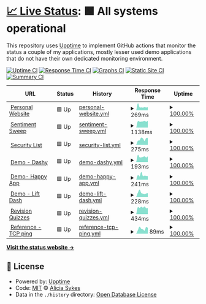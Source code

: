 # [📈 Live Status](https://lissy93.github.io/uptime): <!--live status--> **🟩 All systems operational**

This repository uses [Upptime](https://github.com/upptime/upptime) to implement GitHub actions that monitor the status a couple of my applications, mostly lesser used demo applications that do not have their own dedicated monitoring environment.

[![Uptime CI](https://github.com/lissy93/uptime/workflows/Uptime%20CI/badge.svg)](https://github.com/lissy93/uptime/actions?query=workflow%3A%22Uptime+CI%22)
[![Response Time CI](https://github.com/lissy93/uptime/workflows/Response%20Time%20CI/badge.svg)](https://github.com/lissy93/uptime/actions?query=workflow%3A%22Response+Time+CI%22)
[![Graphs CI](https://github.com/lissy93/uptime/workflows/Graphs%20CI/badge.svg)](https://github.com/lissy93/uptime/actions?query=workflow%3A%22Graphs+CI%22)
[![Static Site CI](https://github.com/lissy93/uptime/workflows/Static%20Site%20CI/badge.svg)](https://github.com/lissy93/uptime/actions?query=workflow%3A%22Static+Site+CI%22)
[![Summary CI](https://github.com/lissy93/uptime/workflows/Summary%20CI/badge.svg)](https://github.com/lissy93/uptime/actions?query=workflow%3A%22Summary+CI%22)

<!--start: status pages-->
<!-- This summary is generated by Upptime (https://github.com/upptime/upptime) -->
<!-- Do not edit this manually, your changes will be overwritten -->
<!-- prettier-ignore -->
| URL | Status | History | Response Time | Uptime |
| --- | ------ | ------- | ------------- | ------ |
| <img alt="" src="https://favicons.githubusercontent.com/aliciasykes.com" height="13"> [Personal Website](https://aliciasykes.com) | 🟩 Up | [personal-website.yml](https://github.com/Lissy93/uptime/commits/HEAD/history/personal-website.yml) | <details><summary><img alt="Response time graph" src="./graphs/personal-website/response-time-week.png" height="20"> 269ms</summary><br><a href="https://lissy93.github.io/uptime/history/personal-website"><img alt="Response time 263" src="https://img.shields.io/endpoint?url=https%3A%2F%2Fraw.githubusercontent.com%2FLissy93%2Fuptime%2FHEAD%2Fapi%2Fpersonal-website%2Fresponse-time.json"></a><br><a href="https://lissy93.github.io/uptime/history/personal-website"><img alt="24-hour response time 534" src="https://img.shields.io/endpoint?url=https%3A%2F%2Fraw.githubusercontent.com%2FLissy93%2Fuptime%2FHEAD%2Fapi%2Fpersonal-website%2Fresponse-time-day.json"></a><br><a href="https://lissy93.github.io/uptime/history/personal-website"><img alt="7-day response time 269" src="https://img.shields.io/endpoint?url=https%3A%2F%2Fraw.githubusercontent.com%2FLissy93%2Fuptime%2FHEAD%2Fapi%2Fpersonal-website%2Fresponse-time-week.json"></a><br><a href="https://lissy93.github.io/uptime/history/personal-website"><img alt="30-day response time 263" src="https://img.shields.io/endpoint?url=https%3A%2F%2Fraw.githubusercontent.com%2FLissy93%2Fuptime%2FHEAD%2Fapi%2Fpersonal-website%2Fresponse-time-month.json"></a><br><a href="https://lissy93.github.io/uptime/history/personal-website"><img alt="1-year response time 263" src="https://img.shields.io/endpoint?url=https%3A%2F%2Fraw.githubusercontent.com%2FLissy93%2Fuptime%2FHEAD%2Fapi%2Fpersonal-website%2Fresponse-time-year.json"></a></details> | <details><summary><a href="https://lissy93.github.io/uptime/history/personal-website">100.00%</a></summary><a href="https://lissy93.github.io/uptime/history/personal-website"><img alt="All-time uptime 100.00%" src="https://img.shields.io/endpoint?url=https%3A%2F%2Fraw.githubusercontent.com%2FLissy93%2Fuptime%2FHEAD%2Fapi%2Fpersonal-website%2Fuptime.json"></a><br><a href="https://lissy93.github.io/uptime/history/personal-website"><img alt="24-hour uptime 100.00%" src="https://img.shields.io/endpoint?url=https%3A%2F%2Fraw.githubusercontent.com%2FLissy93%2Fuptime%2FHEAD%2Fapi%2Fpersonal-website%2Fuptime-day.json"></a><br><a href="https://lissy93.github.io/uptime/history/personal-website"><img alt="7-day uptime 100.00%" src="https://img.shields.io/endpoint?url=https%3A%2F%2Fraw.githubusercontent.com%2FLissy93%2Fuptime%2FHEAD%2Fapi%2Fpersonal-website%2Fuptime-week.json"></a><br><a href="https://lissy93.github.io/uptime/history/personal-website"><img alt="30-day uptime 100.00%" src="https://img.shields.io/endpoint?url=https%3A%2F%2Fraw.githubusercontent.com%2FLissy93%2Fuptime%2FHEAD%2Fapi%2Fpersonal-website%2Fuptime-month.json"></a><br><a href="https://lissy93.github.io/uptime/history/personal-website"><img alt="1-year uptime 100.00%" src="https://img.shields.io/endpoint?url=https%3A%2F%2Fraw.githubusercontent.com%2FLissy93%2Fuptime%2FHEAD%2Fapi%2Fpersonal-website%2Fuptime-year.json"></a></details>
| <img alt="" src="https://favicons.githubusercontent.com/sentiment-sweep.com" height="13"> [Sentiment Sweep](https://sentiment-sweep.com) | 🟩 Up | [sentiment-sweep.yml](https://github.com/Lissy93/uptime/commits/HEAD/history/sentiment-sweep.yml) | <details><summary><img alt="Response time graph" src="./graphs/sentiment-sweep/response-time-week.png" height="20"> 1138ms</summary><br><a href="https://lissy93.github.io/uptime/history/sentiment-sweep"><img alt="Response time 1038" src="https://img.shields.io/endpoint?url=https%3A%2F%2Fraw.githubusercontent.com%2FLissy93%2Fuptime%2FHEAD%2Fapi%2Fsentiment-sweep%2Fresponse-time.json"></a><br><a href="https://lissy93.github.io/uptime/history/sentiment-sweep"><img alt="24-hour response time 1247" src="https://img.shields.io/endpoint?url=https%3A%2F%2Fraw.githubusercontent.com%2FLissy93%2Fuptime%2FHEAD%2Fapi%2Fsentiment-sweep%2Fresponse-time-day.json"></a><br><a href="https://lissy93.github.io/uptime/history/sentiment-sweep"><img alt="7-day response time 1138" src="https://img.shields.io/endpoint?url=https%3A%2F%2Fraw.githubusercontent.com%2FLissy93%2Fuptime%2FHEAD%2Fapi%2Fsentiment-sweep%2Fresponse-time-week.json"></a><br><a href="https://lissy93.github.io/uptime/history/sentiment-sweep"><img alt="30-day response time 1092" src="https://img.shields.io/endpoint?url=https%3A%2F%2Fraw.githubusercontent.com%2FLissy93%2Fuptime%2FHEAD%2Fapi%2Fsentiment-sweep%2Fresponse-time-month.json"></a><br><a href="https://lissy93.github.io/uptime/history/sentiment-sweep"><img alt="1-year response time 1038" src="https://img.shields.io/endpoint?url=https%3A%2F%2Fraw.githubusercontent.com%2FLissy93%2Fuptime%2FHEAD%2Fapi%2Fsentiment-sweep%2Fresponse-time-year.json"></a></details> | <details><summary><a href="https://lissy93.github.io/uptime/history/sentiment-sweep">100.00%</a></summary><a href="https://lissy93.github.io/uptime/history/sentiment-sweep"><img alt="All-time uptime 100.00%" src="https://img.shields.io/endpoint?url=https%3A%2F%2Fraw.githubusercontent.com%2FLissy93%2Fuptime%2FHEAD%2Fapi%2Fsentiment-sweep%2Fuptime.json"></a><br><a href="https://lissy93.github.io/uptime/history/sentiment-sweep"><img alt="24-hour uptime 100.00%" src="https://img.shields.io/endpoint?url=https%3A%2F%2Fraw.githubusercontent.com%2FLissy93%2Fuptime%2FHEAD%2Fapi%2Fsentiment-sweep%2Fuptime-day.json"></a><br><a href="https://lissy93.github.io/uptime/history/sentiment-sweep"><img alt="7-day uptime 100.00%" src="https://img.shields.io/endpoint?url=https%3A%2F%2Fraw.githubusercontent.com%2FLissy93%2Fuptime%2FHEAD%2Fapi%2Fsentiment-sweep%2Fuptime-week.json"></a><br><a href="https://lissy93.github.io/uptime/history/sentiment-sweep"><img alt="30-day uptime 100.00%" src="https://img.shields.io/endpoint?url=https%3A%2F%2Fraw.githubusercontent.com%2FLissy93%2Fuptime%2FHEAD%2Fapi%2Fsentiment-sweep%2Fuptime-month.json"></a><br><a href="https://lissy93.github.io/uptime/history/sentiment-sweep"><img alt="1-year uptime 100.00%" src="https://img.shields.io/endpoint?url=https%3A%2F%2Fraw.githubusercontent.com%2FLissy93%2Fuptime%2FHEAD%2Fapi%2Fsentiment-sweep%2Fuptime-year.json"></a></details>
| <img alt="" src="https://favicons.githubusercontent.com/security-list.js.org" height="13"> [Security List](https://security-list.js.org) | 🟩 Up | [security-list.yml](https://github.com/Lissy93/uptime/commits/HEAD/history/security-list.yml) | <details><summary><img alt="Response time graph" src="./graphs/security-list/response-time-week.png" height="20"> 275ms</summary><br><a href="https://lissy93.github.io/uptime/history/security-list"><img alt="Response time 174" src="https://img.shields.io/endpoint?url=https%3A%2F%2Fraw.githubusercontent.com%2FLissy93%2Fuptime%2FHEAD%2Fapi%2Fsecurity-list%2Fresponse-time.json"></a><br><a href="https://lissy93.github.io/uptime/history/security-list"><img alt="24-hour response time 337" src="https://img.shields.io/endpoint?url=https%3A%2F%2Fraw.githubusercontent.com%2FLissy93%2Fuptime%2FHEAD%2Fapi%2Fsecurity-list%2Fresponse-time-day.json"></a><br><a href="https://lissy93.github.io/uptime/history/security-list"><img alt="7-day response time 275" src="https://img.shields.io/endpoint?url=https%3A%2F%2Fraw.githubusercontent.com%2FLissy93%2Fuptime%2FHEAD%2Fapi%2Fsecurity-list%2Fresponse-time-week.json"></a><br><a href="https://lissy93.github.io/uptime/history/security-list"><img alt="30-day response time 198" src="https://img.shields.io/endpoint?url=https%3A%2F%2Fraw.githubusercontent.com%2FLissy93%2Fuptime%2FHEAD%2Fapi%2Fsecurity-list%2Fresponse-time-month.json"></a><br><a href="https://lissy93.github.io/uptime/history/security-list"><img alt="1-year response time 174" src="https://img.shields.io/endpoint?url=https%3A%2F%2Fraw.githubusercontent.com%2FLissy93%2Fuptime%2FHEAD%2Fapi%2Fsecurity-list%2Fresponse-time-year.json"></a></details> | <details><summary><a href="https://lissy93.github.io/uptime/history/security-list">100.00%</a></summary><a href="https://lissy93.github.io/uptime/history/security-list"><img alt="All-time uptime 100.00%" src="https://img.shields.io/endpoint?url=https%3A%2F%2Fraw.githubusercontent.com%2FLissy93%2Fuptime%2FHEAD%2Fapi%2Fsecurity-list%2Fuptime.json"></a><br><a href="https://lissy93.github.io/uptime/history/security-list"><img alt="24-hour uptime 100.00%" src="https://img.shields.io/endpoint?url=https%3A%2F%2Fraw.githubusercontent.com%2FLissy93%2Fuptime%2FHEAD%2Fapi%2Fsecurity-list%2Fuptime-day.json"></a><br><a href="https://lissy93.github.io/uptime/history/security-list"><img alt="7-day uptime 100.00%" src="https://img.shields.io/endpoint?url=https%3A%2F%2Fraw.githubusercontent.com%2FLissy93%2Fuptime%2FHEAD%2Fapi%2Fsecurity-list%2Fuptime-week.json"></a><br><a href="https://lissy93.github.io/uptime/history/security-list"><img alt="30-day uptime 100.00%" src="https://img.shields.io/endpoint?url=https%3A%2F%2Fraw.githubusercontent.com%2FLissy93%2Fuptime%2FHEAD%2Fapi%2Fsecurity-list%2Fuptime-month.json"></a><br><a href="https://lissy93.github.io/uptime/history/security-list"><img alt="1-year uptime 100.00%" src="https://img.shields.io/endpoint?url=https%3A%2F%2Fraw.githubusercontent.com%2FLissy93%2Fuptime%2FHEAD%2Fapi%2Fsecurity-list%2Fuptime-year.json"></a></details>
| <img alt="" src="https://favicons.githubusercontent.com/dashy-demo-2.as93.net" height="13"> [Demo - Dashy](https://dashy-demo-2.as93.net) | 🟩 Up | [demo-dashy.yml](https://github.com/Lissy93/uptime/commits/HEAD/history/demo-dashy.yml) | <details><summary><img alt="Response time graph" src="./graphs/demo-dashy/response-time-week.png" height="20"> 193ms</summary><br><a href="https://lissy93.github.io/uptime/history/demo-dashy"><img alt="Response time 182" src="https://img.shields.io/endpoint?url=https%3A%2F%2Fraw.githubusercontent.com%2FLissy93%2Fuptime%2FHEAD%2Fapi%2Fdemo-dashy%2Fresponse-time.json"></a><br><a href="https://lissy93.github.io/uptime/history/demo-dashy"><img alt="24-hour response time 183" src="https://img.shields.io/endpoint?url=https%3A%2F%2Fraw.githubusercontent.com%2FLissy93%2Fuptime%2FHEAD%2Fapi%2Fdemo-dashy%2Fresponse-time-day.json"></a><br><a href="https://lissy93.github.io/uptime/history/demo-dashy"><img alt="7-day response time 193" src="https://img.shields.io/endpoint?url=https%3A%2F%2Fraw.githubusercontent.com%2FLissy93%2Fuptime%2FHEAD%2Fapi%2Fdemo-dashy%2Fresponse-time-week.json"></a><br><a href="https://lissy93.github.io/uptime/history/demo-dashy"><img alt="30-day response time 182" src="https://img.shields.io/endpoint?url=https%3A%2F%2Fraw.githubusercontent.com%2FLissy93%2Fuptime%2FHEAD%2Fapi%2Fdemo-dashy%2Fresponse-time-month.json"></a><br><a href="https://lissy93.github.io/uptime/history/demo-dashy"><img alt="1-year response time 182" src="https://img.shields.io/endpoint?url=https%3A%2F%2Fraw.githubusercontent.com%2FLissy93%2Fuptime%2FHEAD%2Fapi%2Fdemo-dashy%2Fresponse-time-year.json"></a></details> | <details><summary><a href="https://lissy93.github.io/uptime/history/demo-dashy">100.00%</a></summary><a href="https://lissy93.github.io/uptime/history/demo-dashy"><img alt="All-time uptime 100.00%" src="https://img.shields.io/endpoint?url=https%3A%2F%2Fraw.githubusercontent.com%2FLissy93%2Fuptime%2FHEAD%2Fapi%2Fdemo-dashy%2Fuptime.json"></a><br><a href="https://lissy93.github.io/uptime/history/demo-dashy"><img alt="24-hour uptime 100.00%" src="https://img.shields.io/endpoint?url=https%3A%2F%2Fraw.githubusercontent.com%2FLissy93%2Fuptime%2FHEAD%2Fapi%2Fdemo-dashy%2Fuptime-day.json"></a><br><a href="https://lissy93.github.io/uptime/history/demo-dashy"><img alt="7-day uptime 100.00%" src="https://img.shields.io/endpoint?url=https%3A%2F%2Fraw.githubusercontent.com%2FLissy93%2Fuptime%2FHEAD%2Fapi%2Fdemo-dashy%2Fuptime-week.json"></a><br><a href="https://lissy93.github.io/uptime/history/demo-dashy"><img alt="30-day uptime 100.00%" src="https://img.shields.io/endpoint?url=https%3A%2F%2Fraw.githubusercontent.com%2FLissy93%2Fuptime%2FHEAD%2Fapi%2Fdemo-dashy%2Fuptime-month.json"></a><br><a href="https://lissy93.github.io/uptime/history/demo-dashy"><img alt="1-year uptime 100.00%" src="https://img.shields.io/endpoint?url=https%3A%2F%2Fraw.githubusercontent.com%2FLissy93%2Fuptime%2FHEAD%2Fapi%2Fdemo-dashy%2Fuptime-year.json"></a></details>
| <img alt="" src="https://favicons.githubusercontent.com/happy-app-demo.as93.net" height="13"> [Demo- Happy App](http://happy-app-demo.as93.net) | 🟩 Up | [demo-happy-app.yml](https://github.com/Lissy93/uptime/commits/HEAD/history/demo-happy-app.yml) | <details><summary><img alt="Response time graph" src="./graphs/demo-happy-app/response-time-week.png" height="20"> 241ms</summary><br><a href="https://lissy93.github.io/uptime/history/demo-happy-app"><img alt="Response time 218" src="https://img.shields.io/endpoint?url=https%3A%2F%2Fraw.githubusercontent.com%2FLissy93%2Fuptime%2FHEAD%2Fapi%2Fdemo-happy-app%2Fresponse-time.json"></a><br><a href="https://lissy93.github.io/uptime/history/demo-happy-app"><img alt="24-hour response time 213" src="https://img.shields.io/endpoint?url=https%3A%2F%2Fraw.githubusercontent.com%2FLissy93%2Fuptime%2FHEAD%2Fapi%2Fdemo-happy-app%2Fresponse-time-day.json"></a><br><a href="https://lissy93.github.io/uptime/history/demo-happy-app"><img alt="7-day response time 241" src="https://img.shields.io/endpoint?url=https%3A%2F%2Fraw.githubusercontent.com%2FLissy93%2Fuptime%2FHEAD%2Fapi%2Fdemo-happy-app%2Fresponse-time-week.json"></a><br><a href="https://lissy93.github.io/uptime/history/demo-happy-app"><img alt="30-day response time 214" src="https://img.shields.io/endpoint?url=https%3A%2F%2Fraw.githubusercontent.com%2FLissy93%2Fuptime%2FHEAD%2Fapi%2Fdemo-happy-app%2Fresponse-time-month.json"></a><br><a href="https://lissy93.github.io/uptime/history/demo-happy-app"><img alt="1-year response time 218" src="https://img.shields.io/endpoint?url=https%3A%2F%2Fraw.githubusercontent.com%2FLissy93%2Fuptime%2FHEAD%2Fapi%2Fdemo-happy-app%2Fresponse-time-year.json"></a></details> | <details><summary><a href="https://lissy93.github.io/uptime/history/demo-happy-app">100.00%</a></summary><a href="https://lissy93.github.io/uptime/history/demo-happy-app"><img alt="All-time uptime 100.00%" src="https://img.shields.io/endpoint?url=https%3A%2F%2Fraw.githubusercontent.com%2FLissy93%2Fuptime%2FHEAD%2Fapi%2Fdemo-happy-app%2Fuptime.json"></a><br><a href="https://lissy93.github.io/uptime/history/demo-happy-app"><img alt="24-hour uptime 100.00%" src="https://img.shields.io/endpoint?url=https%3A%2F%2Fraw.githubusercontent.com%2FLissy93%2Fuptime%2FHEAD%2Fapi%2Fdemo-happy-app%2Fuptime-day.json"></a><br><a href="https://lissy93.github.io/uptime/history/demo-happy-app"><img alt="7-day uptime 100.00%" src="https://img.shields.io/endpoint?url=https%3A%2F%2Fraw.githubusercontent.com%2FLissy93%2Fuptime%2FHEAD%2Fapi%2Fdemo-happy-app%2Fuptime-week.json"></a><br><a href="https://lissy93.github.io/uptime/history/demo-happy-app"><img alt="30-day uptime 100.00%" src="https://img.shields.io/endpoint?url=https%3A%2F%2Fraw.githubusercontent.com%2FLissy93%2Fuptime%2FHEAD%2Fapi%2Fdemo-happy-app%2Fuptime-month.json"></a><br><a href="https://lissy93.github.io/uptime/history/demo-happy-app"><img alt="1-year uptime 100.00%" src="https://img.shields.io/endpoint?url=https%3A%2F%2Fraw.githubusercontent.com%2FLissy93%2Fuptime%2FHEAD%2Fapi%2Fdemo-happy-app%2Fuptime-year.json"></a></details>
| <img alt="" src="https://favicons.githubusercontent.com/tfl-lift-dash.as93.net" height="13"> [Demo - Lift Dash](https://tfl-lift-dash.as93.net) | 🟩 Up | [demo-lift-dash.yml](https://github.com/Lissy93/uptime/commits/HEAD/history/demo-lift-dash.yml) | <details><summary><img alt="Response time graph" src="./graphs/demo-lift-dash/response-time-week.png" height="20"> 228ms</summary><br><a href="https://lissy93.github.io/uptime/history/demo-lift-dash"><img alt="Response time 177" src="https://img.shields.io/endpoint?url=https%3A%2F%2Fraw.githubusercontent.com%2FLissy93%2Fuptime%2FHEAD%2Fapi%2Fdemo-lift-dash%2Fresponse-time.json"></a><br><a href="https://lissy93.github.io/uptime/history/demo-lift-dash"><img alt="24-hour response time 211" src="https://img.shields.io/endpoint?url=https%3A%2F%2Fraw.githubusercontent.com%2FLissy93%2Fuptime%2FHEAD%2Fapi%2Fdemo-lift-dash%2Fresponse-time-day.json"></a><br><a href="https://lissy93.github.io/uptime/history/demo-lift-dash"><img alt="7-day response time 228" src="https://img.shields.io/endpoint?url=https%3A%2F%2Fraw.githubusercontent.com%2FLissy93%2Fuptime%2FHEAD%2Fapi%2Fdemo-lift-dash%2Fresponse-time-week.json"></a><br><a href="https://lissy93.github.io/uptime/history/demo-lift-dash"><img alt="30-day response time 183" src="https://img.shields.io/endpoint?url=https%3A%2F%2Fraw.githubusercontent.com%2FLissy93%2Fuptime%2FHEAD%2Fapi%2Fdemo-lift-dash%2Fresponse-time-month.json"></a><br><a href="https://lissy93.github.io/uptime/history/demo-lift-dash"><img alt="1-year response time 177" src="https://img.shields.io/endpoint?url=https%3A%2F%2Fraw.githubusercontent.com%2FLissy93%2Fuptime%2FHEAD%2Fapi%2Fdemo-lift-dash%2Fresponse-time-year.json"></a></details> | <details><summary><a href="https://lissy93.github.io/uptime/history/demo-lift-dash">100.00%</a></summary><a href="https://lissy93.github.io/uptime/history/demo-lift-dash"><img alt="All-time uptime 100.00%" src="https://img.shields.io/endpoint?url=https%3A%2F%2Fraw.githubusercontent.com%2FLissy93%2Fuptime%2FHEAD%2Fapi%2Fdemo-lift-dash%2Fuptime.json"></a><br><a href="https://lissy93.github.io/uptime/history/demo-lift-dash"><img alt="24-hour uptime 100.00%" src="https://img.shields.io/endpoint?url=https%3A%2F%2Fraw.githubusercontent.com%2FLissy93%2Fuptime%2FHEAD%2Fapi%2Fdemo-lift-dash%2Fuptime-day.json"></a><br><a href="https://lissy93.github.io/uptime/history/demo-lift-dash"><img alt="7-day uptime 100.00%" src="https://img.shields.io/endpoint?url=https%3A%2F%2Fraw.githubusercontent.com%2FLissy93%2Fuptime%2FHEAD%2Fapi%2Fdemo-lift-dash%2Fuptime-week.json"></a><br><a href="https://lissy93.github.io/uptime/history/demo-lift-dash"><img alt="30-day uptime 100.00%" src="https://img.shields.io/endpoint?url=https%3A%2F%2Fraw.githubusercontent.com%2FLissy93%2Fuptime%2FHEAD%2Fapi%2Fdemo-lift-dash%2Fuptime-month.json"></a><br><a href="https://lissy93.github.io/uptime/history/demo-lift-dash"><img alt="1-year uptime 100.00%" src="https://img.shields.io/endpoint?url=https%3A%2F%2Fraw.githubusercontent.com%2FLissy93%2Fuptime%2FHEAD%2Fapi%2Fdemo-lift-dash%2Fuptime-year.json"></a></details>
| <img alt="" src="https://favicons.githubusercontent.com/revisionquizzes.com" height="13"> [Revision Quizzes](https://revisionquizzes.com) | 🟩 Up | [revision-quizzes.yml](https://github.com/Lissy93/uptime/commits/HEAD/history/revision-quizzes.yml) | <details><summary><img alt="Response time graph" src="./graphs/revision-quizzes/response-time-week.png" height="20"> 434ms</summary><br><a href="https://lissy93.github.io/uptime/history/revision-quizzes"><img alt="Response time 433" src="https://img.shields.io/endpoint?url=https%3A%2F%2Fraw.githubusercontent.com%2FLissy93%2Fuptime%2FHEAD%2Fapi%2Frevision-quizzes%2Fresponse-time.json"></a><br><a href="https://lissy93.github.io/uptime/history/revision-quizzes"><img alt="24-hour response time 490" src="https://img.shields.io/endpoint?url=https%3A%2F%2Fraw.githubusercontent.com%2FLissy93%2Fuptime%2FHEAD%2Fapi%2Frevision-quizzes%2Fresponse-time-day.json"></a><br><a href="https://lissy93.github.io/uptime/history/revision-quizzes"><img alt="7-day response time 434" src="https://img.shields.io/endpoint?url=https%3A%2F%2Fraw.githubusercontent.com%2FLissy93%2Fuptime%2FHEAD%2Fapi%2Frevision-quizzes%2Fresponse-time-week.json"></a><br><a href="https://lissy93.github.io/uptime/history/revision-quizzes"><img alt="30-day response time 417" src="https://img.shields.io/endpoint?url=https%3A%2F%2Fraw.githubusercontent.com%2FLissy93%2Fuptime%2FHEAD%2Fapi%2Frevision-quizzes%2Fresponse-time-month.json"></a><br><a href="https://lissy93.github.io/uptime/history/revision-quizzes"><img alt="1-year response time 433" src="https://img.shields.io/endpoint?url=https%3A%2F%2Fraw.githubusercontent.com%2FLissy93%2Fuptime%2FHEAD%2Fapi%2Frevision-quizzes%2Fresponse-time-year.json"></a></details> | <details><summary><a href="https://lissy93.github.io/uptime/history/revision-quizzes">100.00%</a></summary><a href="https://lissy93.github.io/uptime/history/revision-quizzes"><img alt="All-time uptime 100.00%" src="https://img.shields.io/endpoint?url=https%3A%2F%2Fraw.githubusercontent.com%2FLissy93%2Fuptime%2FHEAD%2Fapi%2Frevision-quizzes%2Fuptime.json"></a><br><a href="https://lissy93.github.io/uptime/history/revision-quizzes"><img alt="24-hour uptime 100.00%" src="https://img.shields.io/endpoint?url=https%3A%2F%2Fraw.githubusercontent.com%2FLissy93%2Fuptime%2FHEAD%2Fapi%2Frevision-quizzes%2Fuptime-day.json"></a><br><a href="https://lissy93.github.io/uptime/history/revision-quizzes"><img alt="7-day uptime 100.00%" src="https://img.shields.io/endpoint?url=https%3A%2F%2Fraw.githubusercontent.com%2FLissy93%2Fuptime%2FHEAD%2Fapi%2Frevision-quizzes%2Fuptime-week.json"></a><br><a href="https://lissy93.github.io/uptime/history/revision-quizzes"><img alt="30-day uptime 100.00%" src="https://img.shields.io/endpoint?url=https%3A%2F%2Fraw.githubusercontent.com%2FLissy93%2Fuptime%2FHEAD%2Fapi%2Frevision-quizzes%2Fuptime-month.json"></a><br><a href="https://lissy93.github.io/uptime/history/revision-quizzes"><img alt="1-year uptime 100.00%" src="https://img.shields.io/endpoint?url=https%3A%2F%2Fraw.githubusercontent.com%2FLissy93%2Fuptime%2FHEAD%2Fapi%2Frevision-quizzes%2Fuptime-year.json"></a></details>
| <img alt="" src="https://favicons.githubusercontent.com/null" height="13"> [Reference - TCP ping](1.1.1.1) | 🟩 Up | [reference-tcp-ping.yml](https://github.com/Lissy93/uptime/commits/HEAD/history/reference-tcp-ping.yml) | <details><summary><img alt="Response time graph" src="./graphs/reference-tcp-ping/response-time-week.png" height="20"> 89ms</summary><br><a href="https://lissy93.github.io/uptime/history/reference-tcp-ping"><img alt="Response time 76" src="https://img.shields.io/endpoint?url=https%3A%2F%2Fraw.githubusercontent.com%2FLissy93%2Fuptime%2FHEAD%2Fapi%2Freference-tcp-ping%2Fresponse-time.json"></a><br><a href="https://lissy93.github.io/uptime/history/reference-tcp-ping"><img alt="24-hour response time 57" src="https://img.shields.io/endpoint?url=https%3A%2F%2Fraw.githubusercontent.com%2FLissy93%2Fuptime%2FHEAD%2Fapi%2Freference-tcp-ping%2Fresponse-time-day.json"></a><br><a href="https://lissy93.github.io/uptime/history/reference-tcp-ping"><img alt="7-day response time 89" src="https://img.shields.io/endpoint?url=https%3A%2F%2Fraw.githubusercontent.com%2FLissy93%2Fuptime%2FHEAD%2Fapi%2Freference-tcp-ping%2Fresponse-time-week.json"></a><br><a href="https://lissy93.github.io/uptime/history/reference-tcp-ping"><img alt="30-day response time 78" src="https://img.shields.io/endpoint?url=https%3A%2F%2Fraw.githubusercontent.com%2FLissy93%2Fuptime%2FHEAD%2Fapi%2Freference-tcp-ping%2Fresponse-time-month.json"></a><br><a href="https://lissy93.github.io/uptime/history/reference-tcp-ping"><img alt="1-year response time 76" src="https://img.shields.io/endpoint?url=https%3A%2F%2Fraw.githubusercontent.com%2FLissy93%2Fuptime%2FHEAD%2Fapi%2Freference-tcp-ping%2Fresponse-time-year.json"></a></details> | <details><summary><a href="https://lissy93.github.io/uptime/history/reference-tcp-ping">100.00%</a></summary><a href="https://lissy93.github.io/uptime/history/reference-tcp-ping"><img alt="All-time uptime 100.00%" src="https://img.shields.io/endpoint?url=https%3A%2F%2Fraw.githubusercontent.com%2FLissy93%2Fuptime%2FHEAD%2Fapi%2Freference-tcp-ping%2Fuptime.json"></a><br><a href="https://lissy93.github.io/uptime/history/reference-tcp-ping"><img alt="24-hour uptime 100.00%" src="https://img.shields.io/endpoint?url=https%3A%2F%2Fraw.githubusercontent.com%2FLissy93%2Fuptime%2FHEAD%2Fapi%2Freference-tcp-ping%2Fuptime-day.json"></a><br><a href="https://lissy93.github.io/uptime/history/reference-tcp-ping"><img alt="7-day uptime 100.00%" src="https://img.shields.io/endpoint?url=https%3A%2F%2Fraw.githubusercontent.com%2FLissy93%2Fuptime%2FHEAD%2Fapi%2Freference-tcp-ping%2Fuptime-week.json"></a><br><a href="https://lissy93.github.io/uptime/history/reference-tcp-ping"><img alt="30-day uptime 100.00%" src="https://img.shields.io/endpoint?url=https%3A%2F%2Fraw.githubusercontent.com%2FLissy93%2Fuptime%2FHEAD%2Fapi%2Freference-tcp-ping%2Fuptime-month.json"></a><br><a href="https://lissy93.github.io/uptime/history/reference-tcp-ping"><img alt="1-year uptime 100.00%" src="https://img.shields.io/endpoint?url=https%3A%2F%2Fraw.githubusercontent.com%2FLissy93%2Fuptime%2FHEAD%2Fapi%2Freference-tcp-ping%2Fuptime-year.json"></a></details>

<!--end: status pages-->

[**Visit the status website →**](https://lissy93.github.io/uptime)

## 📄 License

- Powered by: [Upptime](https://github.com/upptime/upptime)
- Code: [MIT](./LICENSE) © [Alicia Sykes](https://aliciasykes.com)
- Data in the `./history` directory: [Open Database License](https://opendatacommons.org/licenses/odbl/1-0/)
